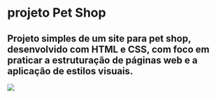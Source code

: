 <h1>projeto Pet Shop</h1>

<h2>Projeto simples de um site para pet shop, desenvolvido com HTML e CSS, com foco em praticar a estruturação de páginas web e a aplicação de estilos visuais.</h2>

<img src="https://github.com/AndreOliveira97-Dev/Projeto-Pet-Shop/blob/main/assets/Computador%20assist%C3%AAncia%20t%C3%A9cnica%20comprar%20monitor%20novo%20azul%20e%20roxo%20-%20story%20do%20Instagram%20redes%20sociais.png?raw=true"/>
